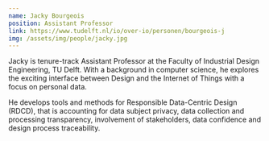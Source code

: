 ```yaml
---
name: Jacky Bourgeois
position: Assistant Professor
link: https://www.tudelft.nl/io/over-io/personen/bourgeois-j
img: /assets/img/people/jacky.jpg
---
```


Jacky is tenure-track Assistant Professor at the Faculty of Industrial Design Engineering, TU Delft. With a background in computer science, he explores the exciting interface between Design and the Internet of Things with a focus on personal data.

He develops tools and methods for Responsible Data-Centric Design (RDCD), that is accounting for data subject privacy, data collection and processing transparency, involvement of stakeholders, data confidence and design process traceability.